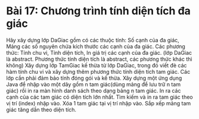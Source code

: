 # Bài 17: Chương trình tính diện tích đa giác 
Hãy xây dựng lớp DaGiac gồm có các thuộc tính: Số cạnh của đa giác, Mảng các số nguyên chứa kích thước các cạnh của đa giác. Các phương thức: Tính chu vi, Tính diện tích, In giá trị các cạnh của đa giác.
(lớp DaGiac là abstract. Phương thức tính diện tích là abstract, các phương thức khác thì không)
Xây dựng lớp TamGiac kế thừa từ lớp DaGiac, trong đó viết đè các hàm tính chu vi và xây dựng thêm phương thức tính diện tích tam giác.
Các lớp cần phải đảm bảo tính đóng gói và kế thừa.
Xây dựng một ứng dụng Java để nhập vào một dãy gồm n tam giác(dùng mảng để lưu trữ n tam giác) rồi in ra màn hình danh sách theo dạng bảng n tam giác.
In ra các cạnh của các tam giác có diện tích lớn nhất.
Tìm kiếm và in ra tam giác theo vị trí (index) nhập vào.
Xóa 1 tam giác tại vị trí nhập vào.
Sắp xếp mảng tam giác tăng dần theo diện tích.
